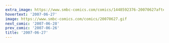 ```yaml
---
extra_image: https://www.smbc-comics.com/comics/1448592376-20070627after.png
hovertext: '2007-06-27'
image: https://www.smbc-comics.com/comics/20070627.gif
next_comic: '2007-06-28'
prev_comic: '2007-06-26'
title: '2007-06-27'
---
```


